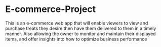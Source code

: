 # E-commerce-Project
This is an e-commerce web app that will enable viewers to view and purchase treats they desire then have them delivered to them in a timely manner.
Also allowing the owner to monitor and maintain their displayed items, and offer insights into how to optimize business performance
